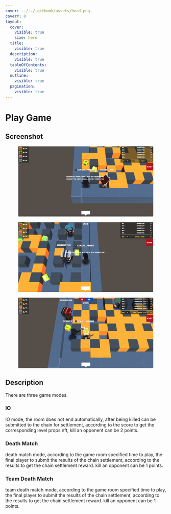 ```yaml
---
cover: ../../.gitbook/assets/head.png
coverY: 0
layout:
  cover:
    visible: true
    size: hero
  title:
    visible: true
  description:
    visible: true
  tableOfContents:
    visible: true
  outline:
    visible: true
  pagination:
    visible: true
---
```


# Play Game

## Screenshot

<div>

<figure><img src="../../.gitbook/assets/newPlayGame1.png" alt=""><figcaption></figcaption></figure>

 

<figure><img src="../../.gitbook/assets/newPlayGame2.png" alt=""><figcaption></figcaption></figure>

 

<figure><img src="../../.gitbook/assets/newPlayGame3.png" alt=""><figcaption></figcaption></figure>

</div>

## Description

There are three game modes.

### IO

IO mode, the room does not end automatically, after being killed can be submitted to the chain for settlement, according to the score to get the corresponding level props nft, kill an opponent can be 2 points.

### Death Match

death match mode, according to the game room specified time to play, the final player to submit the results of the chain settlement, according to the results to get the chain settlement reward. kill an opponent can be 1 points.

### Team Death Match

team death match mode, according to the game room specified time to play, the final player to submit the results of the chain settlement, according to the results to get the chain settlement reward. kill an opponent can be 1 points.
